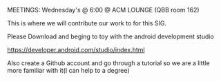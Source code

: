 MEETINGS: Wednesday's @ 6:00 @ ACM LOUNGE (QBB room 162)

This is where we will contribute our work to for this SIG.

Please Download and beging to toy with the android development studio

https://developer.android.com/studio/index.html

Also create a Github account and go through a tutorial so we are a little more familiar with it(I can help to a degree)
